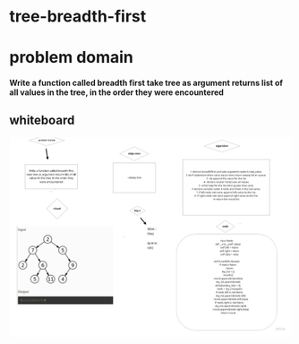 # tree-breadth-first

# problem domain
#### Write a function called breadth first take tree as argument returns list of all values in the tree, in the order they were encountered


## whiteboard 

![tree_breadth_first](tree-breath-first.jpg)

